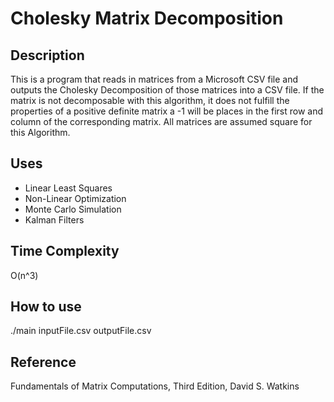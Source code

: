 # Cholesky Matrix Decomposition

## Description
This is a program that reads in matrices from a Microsoft CSV file 
and outputs the Cholesky Decomposition of those matrices into a CSV file.
 If the matrix is not decomposable with this algorithm, it does not fulfill
 the properties of a positive definite matrix a -1 will be places in the first
 row and column of the corresponding matrix.
 All matrices are assumed square for this Algorithm.
 
## Uses
* Linear Least Squares
* Non-Linear Optimization
* Monte Carlo Simulation
* Kalman Filters

## Time Complexity
O(n^3)

## How to use
./main inputFile.csv outputFile.csv

## Reference
Fundamentals of Matrix Computations,
Third Edition,
David S. Watkins
